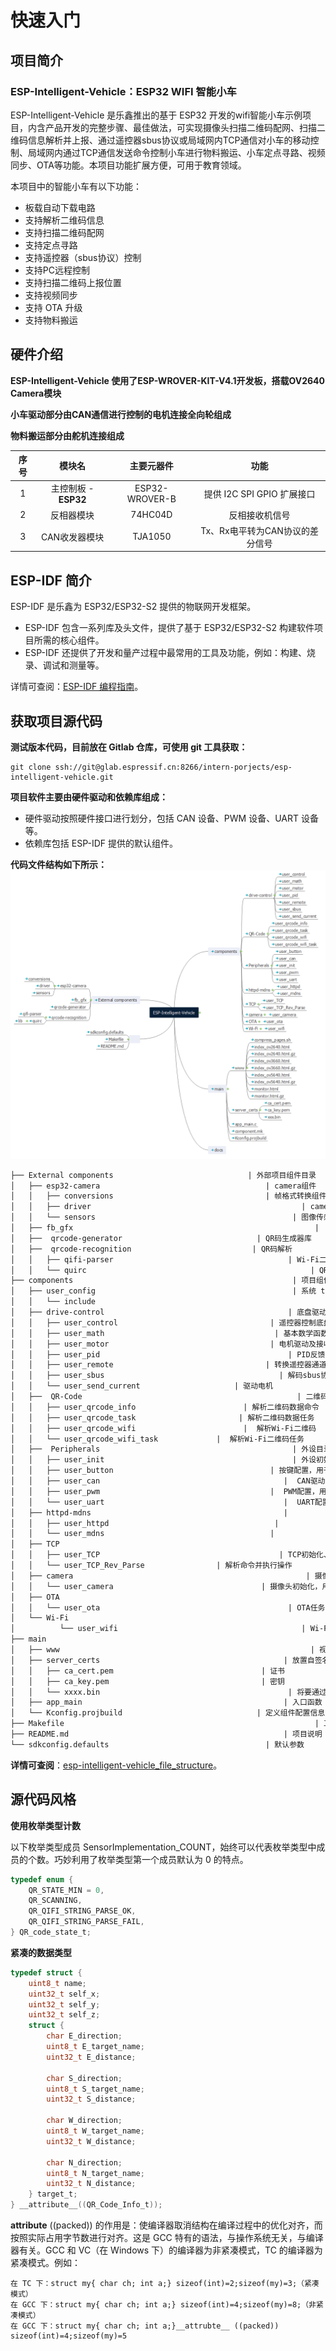 # 快速入门

## 项目简介

### ESP-Intelligent-Vehicle：ESP32 WIFI 智能小车

ESP-Intelligent-Vehicle 是乐鑫推出的基于 ESP32 开发的wifi智能小车示例项目，内含产品开发的完整步骤、最佳做法，可实现摄像头扫描二维码配网、扫描二维码信息解析并上报、通过遥控器sbus协议或局域网内TCP通信对小车的移动控制、局域网内通过TCP通信发送命令控制小车进行物料搬运、小车定点寻路、视频同步、OTA等功能。本项目功能扩展方便，可用于教育领域。



本项目中的智能小车有以下功能：

- 板载自动下载电路
- 支持解析二维码信息
- 支持扫描二维码配网
- 支持定点寻路
- 支持遥控器（sbus协议）控制
- 支持PC远程控制
- 支持扫描二维码上报位置
- 支持视频同步
- 支持 OTA 升级
- 支持物料搬运



## 硬件介绍

**ESP-Intelligent-Vehicle 使用了ESP-WROVER-KIT-V4.1开发板，搭载OV2640 Camera模块**

**小车驱动部分由CAN通信进行控制的电机连接全向轮组成**

**物料搬运部分由舵机连接组成**

|序号| 模块名 | 主要元器件 | 功能 |
|:-:|:-:|:-:|:-:|
|1| 主控制板 - **ESP32** | ESP32-WROVER-B |提供 I2C SPI GPIO 扩展接口  |
|2|反相器模块 | 74HC04D | 反相接收机信号 |
|3| CAN收发器模块 | TJA1050 | Tx、Rx电平转为CAN协议的差分信号 |

## ESP-IDF 简介

ESP-IDF 是乐鑫为 ESP32/ESP32-S2 提供的物联网开发框架。

* ESP-IDF 包含一系列库及头文件，提供了基于 ESP32/ESP32-S2 构建软件项目所需的核心组件。
* ESP-IDF 还提供了开发和量产过程中最常用的工具及功能，例如：构建、烧录、调试和测量等。

详情可查阅：[ESP-IDF 编程指南](https://docs.espressif.com/projects/esp-idf/zh_CN/latest/esp32s2/get-started/index.html)。



## 获取项目源代码

**测试版本代码，目前放在 Gitlab 仓库，可使用 git 工具获取：**

```
git clone ssh://git@glab.espressif.cn:8266/intern-porjects/esp-intelligent-vehicle.git
```

**项目软件主要由硬件驱动和依赖库组成：**

* 硬件驱动按照硬件接口进行划分，包括 CAN 设备、PWM 设备、UART 设备等。
* 依赖库包括 ESP-IDF 提供的默认组件。

**代码文件结构如下所示：![intelligent-vehicle_file_structure](_static/intelligent-vehicle_file_structure.png)**

```txt
├── External components                              | 外部项目组件目录
│   ├── esp32-camera                                     | camera组件
│   │   ├── conversions                                  | 帧格式转换组件 
│   │   ├── driver                                               | camera驱动组件 
│   │   └── sensors                                            | 图像传感器组件
│   ├── fb_gfx                                                      | 
│   ├──  qrcode-generator                              | QR码生成器库
│   ├──  qrcode-recognition                           | QR码解析
│   │   ├── qifi-parser                                       | Wi-Fi二维码解析代码 
│   │   └── quirc                                                  | QR码提取解析库
├── components                                                 | 项目组件目录
│   ├── user_config                                            | 系统 task 配置
│   │   └── include
│   ├── drive-control                                         | 底盘驱动目录
│   │   ├── user_control                                  | 遥控器控制底盘运动
│   │   ├── user_math                                      | 基本数学函数
│   │   ├── user_motor                                    | 电机驱动及接收反馈
│   │   ├── user_pid                                          | PID反馈调节
│   │   ├── user_remote                                  | 转换遥控器通道值
│   │   ├── user_sbus                                       | 解码sbus协议
│   │   └── user_send_current                     | 驱动电机
│   ├──  QR-Code                                                | 二维码目录
│   │   ├── user_qrcode_info                        | 解析二维码数据命令
│   │   ├── user_qrcode_task                       | 解析二维码数据任务
│   │   ├── user_qrcode_wifi                        |  解析Wi-Fi二维码
│   │   └── user_qrcode_wifi_task             |  解析Wi-Fi二维码任务
│   ├──  Peripherals                                           | 外设目录
│   │   ├── user_init                                          | 外设初始化
│   │   ├── user_button                                   | 按键配置，用于OTA和erase-flash
│   │   ├── user_can                                         |  CAN驱动，用于驱动电机
│   │   ├── user_pwm                                      |  PWM配置，用于驱动舵机
│   │   └── user_uart                                        |  UART配置，用于接收遥控器数据
│   ├── httpd-mdns                                           | 
│   │   ├── user_httpd                                     | 
│   │   └── user_mdns                                     | 
│   ├── TCP                                                            | TCP目录
│   │   ├── user_TCP                                        | TCP初始化、接收数据、发送数据
│   │   └── user_TCP_Rev_Parse                | 解析命令并执行操作
│   ├── camera                                                    | 摄像头目录
│   │   └── user_camera                                 | 摄像头初始化，用于扫描二维码和视频监控
│   ├── OTA                                                           | OTA目录
│   │   └── user_ota                                          | OTA任务配置，短按按键开启OTA
│   └── Wi-Fi                                                         | Wi-Fi目录
│          └── user_wifi                                         | Wi-Fi驱动，用于通信
├── main                                                            
│   ├── www                                                        | 视频监控html
│   ├── server_certs                                         | 放置自签名证书、密钥和固件
│   │   ├── ca_cert.pem                                 | 证书
│   │   ├── ca_key.pem                                  | 密钥
│   │   └── xxxx.bin                                          | 将要通过OTA升级的固件
│   ├── app_main                                             | 入口函数
│   └── Kconfig.projbuild                              | 定义组件配置信息的选项规则
├── Makefile                                                        | 工具函数
├── README.md                                                | 项目说明
└── sdkconfig.defaults                                   | 默认参数
```

**详情可查阅**：[esp-intelligent-vehicle_file_structure](./_static/pdf/ESP-Intelligent-Vehicle.pdf)。

## 源代码风格

**使用枚举类型计数**

以下枚举类型成员 SensorImplementation\_COUNT，始终可以代表枚举类型中成员的个数。巧妙利用了枚举类型第一个成员默认为 0 的特点。

```c
typedef enum {
    QR_STATE_MIN = 0,
    QR_SCANNING,
    QR_QIFI_STRING_PARSE_OK,
    QR_QIFI_STRING_PARSE_FAIL,
} QR_code_state_t;
```

**紧凑的数据类型**

```c
typedef struct {
    uint8_t name;
    uint32_t self_x;
    uint32_t self_y;
    uint32_t self_z;
    struct {
        char E_direction;
        uint8_t E_target_name;
        uint32_t E_distance;

        char S_direction;
        uint8_t S_target_name;
        uint32_t S_distance;

        char W_direction;
        uint8_t W_target_name;
        uint32_t W_distance;

        char N_direction;
        uint8_t N_target_name;
        uint32_t N_distance;
    } target_t;
} __attribute__((QR_Code_Info_t));
```

**attribute** \(\(packed\)\) 的作用是：使编译器取消结构在编译过程中的优化对齐，而按照实际占用字节数进行对齐。这是 GCC 特有的语法，与操作系统无关，与编译器有关。GCC 和 VC（在 Windows 下）的编译器为非紧凑模式，TC 的编译器为紧凑模式。例如：

```text
在 TC 下：struct my{ char ch; int a;} sizeof(int)=2;sizeof(my)=3;（紧凑模式）
在 GCC 下：struct my{ char ch; int a;} sizeof(int)=4;sizeof(my)=8;（非紧凑模式）
在 GCC 下：struct my{ char ch; int a;}__attrubte__ ((packed)) sizeof(int)=4;sizeof(my)=5
```